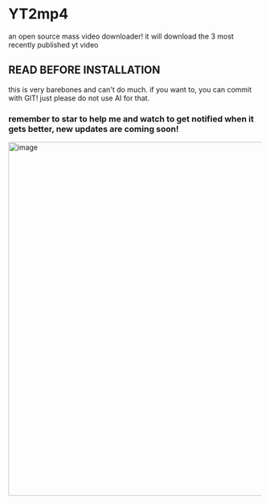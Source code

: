 # YT2mp4
an open source mass video downloader! it will download the 3 most recently published yt video

## READ BEFORE INSTALLATION

this is very barebones and can't do much. if you want to, you can commit with GIT! just please do not use AI for that.
### remember to star to help me and watch to get notified when it gets better, new updates are coming soon!
<img width="704" alt="image" src="https://github.com/user-attachments/assets/5e70d7a7-086b-4333-982c-18fadc102aff" />
